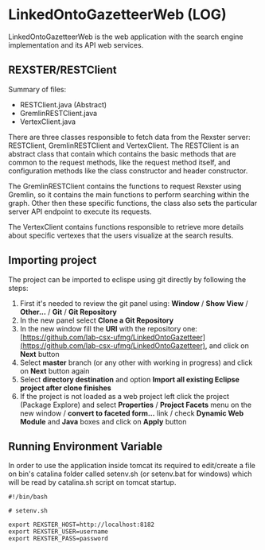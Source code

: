 # LinkedOntoGazetteerWeb (LOG)

LinkedOntoGazetteerWeb is the web application with the search engine implementation and its API web services.

## REXSTER/RESTClient

Summary of files:

 * RESTClient.java (Abstract)
 * GremlinRESTClient.java
 * VertexClient.java

There are three classes responsible to fetch data from the Rexster server: RESTClient, GremlinRESTClient and VertexClient. The RESTClient is an abstract class that contain which contains the basic methods that are common to the request methods, like the request method itself, and configuration methods like the class constructor and header constructor.

The GremlinRESTClient contains the functions to request Rexster using Gremlin, so it contains the main functions to perform searching within the graph. Other then these specific functions, the class also sets the particular server API endpoint to execute its requests.

The VertexClient contains functions responsible to retrieve more details about specific vertexes that the users visualize at the search results.

## Importing project

The project can be imported to eclispe using git directly by following the steps:

1. First it's needed to review the git panel using: **Window** / **Show View** / **Other...** / **Git** / **Git Repository**
2. In the new panel select **Clone a Git Repository**
3. In the new window fill the **URI** with the repository one: [https://github.com/lab-csx-ufmg/LinkedOntoGazetteer](https://github.com/lab-csx-ufmg/LinkedOntoGazetteer), and click on **Next** button
4. Select **master** branch (or any other with working in progress) and click on **Next** button again
5. Select **directory destination** and option **Import all existing Eclipse project after clone finishes**
6. If the project is not loaded as a web project left click the project (Package Explore) and select **Properties** / **Project Facets** menu on the new window / **convert to faceted form…** link / check **Dynamic Web Module** and **Java** boxes and click on **Apply** button

## Running Environment Variable
In order to use the application inside tomcat its required to edit/create a file on bin's catalina folder called setenv.sh (or setenv.bat for windows) which will be read by catalina.sh script on tomcat startup.

```[shell]
#!/bin/bash

# setenv.sh

export REXSTER_HOST=http://localhost:8182
export REXSTER_USER=username
export REXSTER_PASS=password
```